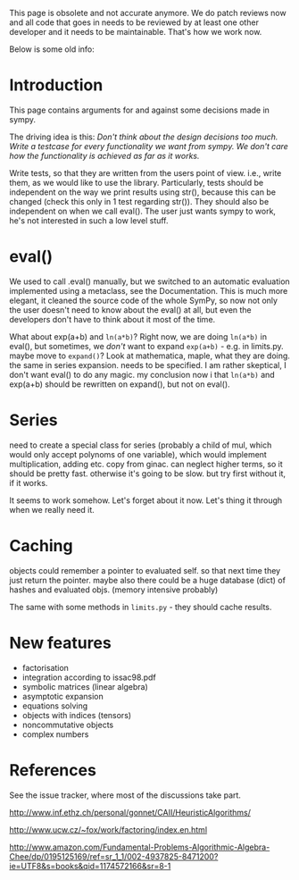 

This page is obsolete and not accurate anymore. We do patch reviews now and all code that goes in needs to be reviewed by at least one other developer and it needs to be maintainable. That's how we work now.


Below is some old info:

# Introduction

This page contains arguments for and against some decisions made in sympy.

The driving idea is this: *Don't think about the design decisions too much. Write a testcase for every functionality we want from sympy. We don't care how the functionality is achieved as far as it works.*

Write tests, so that they are written from the users point of view. i.e.,
write them, as we would like to use the library. Particularly, tests should
be independent on the way we print results using str(), because this can be
changed (check this only in 1 test regarding str()). They should also be
independent on when we call eval(). The user just wants sympy to work, he's
not interested in such a low level stuff.


# eval()

We used to call .eval() manually, but we switched to an automatic evaluation implemented using a metaclass, see the Documentation. This is much more elegant, it cleaned the source  code of the whole SymPy, so now not only the user doesn't need to know about the eval() at all, but even the developers don't have to think about it most of the time.

What about exp(a+b) and `ln(a*b)`? Right now, we are doing `ln(a*b)` in eval(), but sometimes, we *don't* want to expand `exp(a+b)` - e.g. in limits.py. maybe move to `expand()`? Look at mathematica,
maple, what they are doing. the same in series expansion. needs to be
specified. I am rather skeptical, I don't want eval() to do any magic.
my conclusion now i that `ln(a*b)` and exp(a+b) should be rewritten on
expand(), but not on eval().

# Series

need to create a special class for series (probably a child of mul, which
would only accept polynoms of one variable), which would implement
multiplication, adding etc. copy from ginac. can neglect higher terms, so
it should be pretty fast. otherwise it's going to be slow.
but try first without it, if it works.

It seems to work somehow. Let's forget about it now. Let's thing it through when we really need it.


# Caching

objects could remember a pointer to evaluated self. so that next time they
just return the pointer. maybe also there could be a huge database (dict) of
hashes and evaluated objs. (memory intensive probably)

The same with some methods in `limits.py` - they should cache results.

# New features

  * factorisation
  * integration according to issac98.pdf
  * symbolic matrices (linear algebra)
  * asymptotic expansion
  * equations solving
  * objects with indices (tensors)
  * noncommutative objects
  * complex numbers


# References

See the issue tracker, where most of the discussions take part.

http://www.inf.ethz.ch/personal/gonnet/CAII/HeuristicAlgorithms/

http://www.ucw.cz/~fox/work/factoring/index.en.html

http://www.amazon.com/Fundamental-Problems-Algorithmic-Algebra-Chee/dp/0195125169/ref=sr_1_1/002-4937825-8471200?ie=UTF8&s=books&qid=1174572166&sr=8-1